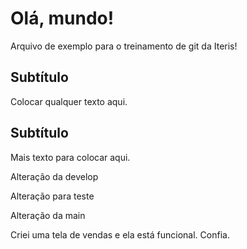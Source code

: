 # Olá, mundo! 

Arquivo de exemplo para o treinamento de git da Iteris!

## Subtítulo

Colocar qualquer texto aqui.

## Subtítulo

Mais texto para colocar aqui.

Alteração da develop

Alteração para teste

Alteração da main

Criei uma tela de vendas e ela está funcional. Confia.